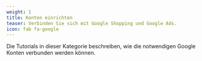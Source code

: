 ```yaml
---
weight: 1
title: Konten einrichten
teaser: Verbinden Sie sich mit Google Shopping und Google Ads.
icon: fab fa-google
---
```


Die Tutorials in dieser Kategorie beschreiben, wie die notwendigen Google Konten verbunden werden können.
